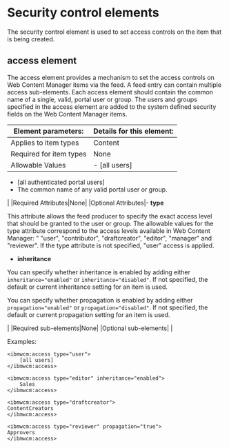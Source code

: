 # Security control elements

The security control element is used to set access controls on the item that is being created.

## access element

The access element provides a mechanism to set the access controls on Web Content Manager items via the feed. A feed entry can contain multiple access sub-elements. Each access element should contain the common name of a single, valid, portal user or group. The users and groups specified in the access element are added to the system defined security fields on the Web Content Manager items.

|Element parameters:|Details for this element:|
|-------------------|-------------------------|
|Applies to item types|Content|
|Required for item types|None|
|Allowable Values|-   \[all users\]
-   \[all authenticated portal users\]
-   The common name of any valid portal user or group.

|
|Required Attributes|None|
|Optional Attributes|-   **type**

This attribute allows the feed producer to specify the exact access level that should be granted to the user or group. The allowable values for the type attribute correspond to the access levels available in Web Content Manager: " "user", "contributor", "draftcreator", "editor", "manager" and "reviewer". If the type attribute is not specified, "user" access is applied.

-   **inheritance**

You can specify whether inheritance is enabled by adding either `inheritance="enabled"` or `inheritance="disabled"`. If not specified, the default or current inheritance setting for an item is used.

You can specify whether propagation is enabled by adding either `propagation="enabled"` or `propagation="disabled"`. If not specified, the default or current propagation setting for an item is used.


|
|Required sub-elements|None|
|Optional sub-elements| |

Examples:

```
<ibmwcm:access type="user">
	[all users]
</ibmwcm:access>

<ibmwcm:access type="editor" inheritance="enabled">
	Sales
</ibmwcm:access>

<ibmwcm:access type="draftcreator">
ContentCreators
</ibmwcm:access>

<ibmwcm:access type="reviewer" propagation="true">
Approvers
</ibmwcm:access>
```


